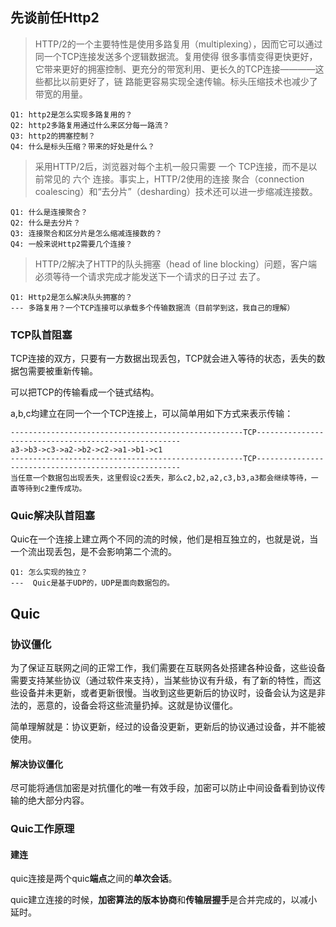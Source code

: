 ## 先谈前任Http2

>HTTP/2的一个主要特性是使用多路复用（multiplexing），因而它可以通过同一个TCP连接发送多个逻辑数据流。复用使得
很多事情变得更快更好，它带来更好的拥塞控制、更充分的带宽利用、更长久的TCP连接————这些都比以前更好了，链
路能更容易实现全速传输。标头压缩技术也减少了带宽的用量。

```
Q1: http2是怎么实现多路复用的？
Q2: http2多路复用通过什么来区分每一路流？
Q3: http2的拥塞控制？
Q4: 什么是标头压缩？带来的好处是什么？
```

>采用HTTP/2后，浏览器对每个主机一般只需要 一个 TCP连接，而不是以前常见的 六个 连接。事实上，HTTP/2使用的连接
聚合（connection coalescing）和“去分片”（desharding）技术还可以进一步缩减连接数。

```
Q1: 什么是连接聚合？
Q2: 什么是去分片？
Q3: 连接聚合和区分片是怎么缩减连接数的？
Q4: 一般来说Http2需要几个连接？

```

>HTTP/2解决了HTTP的队头拥塞（head of line blocking）问题，客户端必须等待一个请求完成才能发送下一个请求的日子过
去了。

```
Q1: Http2是怎么解决队头拥塞的？
--- 多路复用？一个TCP连接可以承载多个传输数据流（目前学到这，我自己的理解）
```

### TCP队首阻塞
TCP连接的双方，只要有一方数据出现丢包，TCP就会进入等待的状态，丢失的数据包需要被重新传输。

可以把TCP的传输看成一个链式结构。

a,b,c均建立在同一个一个TCP连接上，可以简单用如下方式来表示传输：

```
----------------------------------------------------TCP-----------------------------------------------------
a3->b3->c3->a2->b2->c2->a1->b1->c1
----------------------------------------------------TCP-----------------------------------------------------
当任意一个数据包出现丢失，这里假设c2丢失，那么c2,b2,a2,c3,b3,a3都会继续等待，一直等待到c2重传成功。
```

### Quic解决队首阻塞
Quic在一个连接上建立两个不同的流的时候，他们是相互独立的，也就是说，当一个流出现丢包，是不会影响第二个流的。

```
Q1: 怎么实现的独立？
---  Quic是基于UDP的，UDP是面向数据包的。
```

## Quic
### 协议僵化
为了保证互联网之间的正常工作，我们需要在互联网各处搭建各种设备，这些设备需要支持某些协议（通过软件来支持），当某些协议有升级，有了新的特性，而这些设备并未更新，或者更新很慢。当收到这些更新后的协议时，设备会认为这是非法的，恶意的，设备会将这些流量扔掉。这就是协议僵化。

简单理解就是：协议更新，经过的设备没更新，更新后的协议通过设备，并不能被使用。
#### 解决协议僵化
尽可能将通信加密是对抗僵化的唯一有效手段，加密可以防止中间设备看到协议传输的绝大部分内容。

### Quic工作原理
#### 建连
quic连接是两个quic**端点**之间的**单次会话**。

quic建立连接的时候，**加密算法的版本协商**和**传输层握手**是合并完成的，以减小延时。
